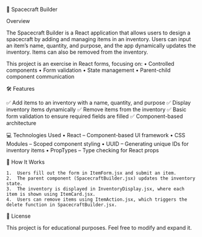 🚀 Spacecraft Builder

Overview

The Spacecraft Builder is a React application that allows users to design a spacecraft by adding and managing items in an inventory. Users can input an item’s name, quantity, and purpose, and the app dynamically updates the inventory. Items can also be removed from the inventory.

This project is an exercise in React forms, focusing on:
• Controlled components
• Form validation
• State management
• Parent-child component communication

🛠 Features

✅ Add items to an inventory with a name, quantity, and purpose
✅ Display inventory items dynamically
✅ Remove items from the inventory
✅ Basic form validation to ensure required fields are filled
✅ Component-based architecture

💻 Technologies Used
• React – Component-based UI framework
• CSS Modules – Scoped component styling
• UUID – Generating unique IDs for inventory items
• PropTypes – Type checking for React props

📌 How It Works

    1.	Users fill out the form in ItemForm.jsx and submit an item.
    2.	The parent component (SpacecraftBuilder.jsx) updates the inventory state.
    3.	The inventory is displayed in InventoryDisplay.jsx, where each item is shown using ItemCard.jsx.
    4.	Users can remove items using ItemAction.jsx, which triggers the delete function in SpacecraftBuilder.jsx.

📜 License

This project is for educational purposes. Feel free to modify and expand it.
